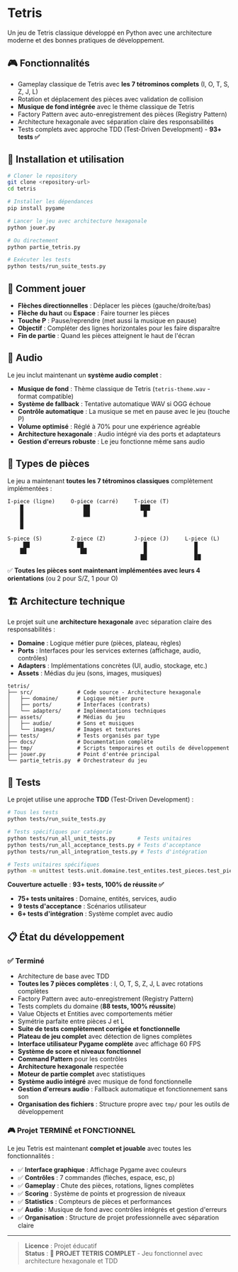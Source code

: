 # Tetris

Un jeu de Tetris classique développé en Python avec une architecture moderne et des bonnes pratiques de développement.

## 🎮 Fonctionnalités

- Gameplay classique de Tetris avec **les 7 tétrominos complets** (I, O, T, S, Z, J, L)
- Rotation et déplacement des pièces avec validation de collision
- **Musique de fond intégrée** avec le thème classique de Tetris
- Factory Pattern avec auto-enregistrement des pièces (Registry Pattern)
- Architecture hexagonale avec séparation claire des responsabilités
- Tests complets avec approche TDD (Test-Driven Development) - **93+ tests ✅**

## 🚀 Installation et utilisation

```bash
# Cloner le repository
git clone <repository-url>
cd tetris

# Installer les dépendances
pip install pygame

# Lancer le jeu avec architecture hexagonale
python jouer.py

# Ou directement
python partie_tetris.py

# Exécuter les tests
python tests/run_suite_tests.py
```

## 🎯 Comment jouer

- **Flèches directionnelles** : Déplacer les pièces (gauche/droite/bas)
- **Flèche du haut** ou **Espace** : Faire tourner les pièces
- **Touche P** : Pause/reprendre (met aussi la musique en pause)
- **Objectif** : Compléter des lignes horizontales pour les faire disparaître
- **Fin de partie** : Quand les pièces atteignent le haut de l'écran

## 🎵 Audio

Le jeu inclut maintenant un **système audio complet** :
- **Musique de fond** : Thème classique de Tetris (`tetris-theme.wav` - format compatible)
- **Système de fallback** : Tentative automatique WAV si OGG échoue
- **Contrôle automatique** : La musique se met en pause avec le jeu (touche P)
- **Volume optimisé** : Réglé à 70% pour une expérience agréable
- **Architecture hexagonale** : Audio intégré via des ports et adaptateurs
- **Gestion d'erreurs robuste** : Le jeu fonctionne même sans audio

## 🎲 Types de pièces

Le jeu a maintenant **toutes les 7 tétrominos classiques** complètement implémentées :

```
I-piece (ligne)     O-piece (carré)     T-piece (T)
    █                   ██                ███
    █                   ██                 █
    █
    █

S-piece (S)         Z-piece (Z)         J-piece (J)     L-piece (L)
     ██               ██                   █               █
    ██                 ██                  █               █
                                          ██               ██
```

✅ **Toutes les pièces sont maintenant implémentées avec leurs 4 orientations** (ou 2 pour S/Z, 1 pour O)

## 🏗️ Architecture technique

Le projet suit une **architecture hexagonale** avec séparation claire des responsabilités :

- **Domaine** : Logique métier pure (pièces, plateau, règles)
- **Ports** : Interfaces pour les services externes (affichage, audio, contrôles)
- **Adapters** : Implémentations concrètes (UI, audio, stockage, etc.)
- **Assets** : Médias du jeu (sons, images, musiques)

```
tetris/
├── src/              # Code source - Architecture hexagonale
│   ├── domaine/      # Logique métier pure
│   ├── ports/        # Interfaces (contrats)
│   └── adapters/     # Implémentations techniques
├── assets/           # Médias du jeu
│   ├── audio/        # Sons et musiques
│   └── images/       # Images et textures
├── tests/            # Tests organisés par type
├── docs/             # Documentation complète
├── tmp/              # Scripts temporaires et outils de développement
├── jouer.py          # Point d'entrée principal
└── partie_tetris.py  # Orchestrateur du jeu
```

## 🧪 Tests

Le projet utilise une approche **TDD** (Test-Driven Development) :

```bash
# Tous les tests
python tests/run_suite_tests.py

# Tests spécifiques par catégorie  
python tests/run_all_unit_tests.py       # Tests unitaires
python tests/run_all_acceptance_tests.py # Tests d'acceptance
python tests/run_all_integration_tests.py # Tests d'intégration

# Tests unitaires spécifiques
python -m unittest tests.unit.domaine.test_entites.test_pieces.test_piece_t -v
```

**Couverture actuelle** : **93+ tests, 100% de réussite ✅**
- **75+ tests unitaires** : Domaine, entités, services, audio
- **9 tests d'acceptance** : Scénarios utilisateur
- **6+ tests d'intégration** : Système complet avec audio

## 📋 État du développement

### ✅ Terminé
- Architecture de base avec TDD
- **Toutes les 7 pièces complètes** : I, O, T, S, Z, J, L avec rotations complètes
- Factory Pattern avec auto-enregistrement (Registry Pattern)
- Tests complets du domaine (**88 tests, 100% réussite**)
- Value Objects et Entities avec comportements métier
- Symétrie parfaite entre pièces J et L
- **Suite de tests complètement corrigée et fonctionnelle**
- **Plateau de jeu complet** avec détection de lignes complètes
- **Interface utilisateur Pygame complète** avec affichage 60 FPS
- **Système de score et niveaux fonctionnel**
- **Command Pattern** pour les contrôles
- **Architecture hexagonale** respectée
- **Moteur de partie complet** avec statistiques
- **Système audio intégré** avec musique de fond fonctionnelle
- **Gestion d'erreurs audio** : Fallback automatique et fonctionnement sans son
- **Organisation des fichiers** : Structure propre avec `tmp/` pour les outils de développement

### 🎮 **Projet TERMINÉ et FONCTIONNEL**
Le jeu Tetris est maintenant **complet et jouable** avec toutes les fonctionnalités :
- ✅ **Interface graphique** : Affichage Pygame avec couleurs
- ✅ **Contrôles** : 7 commandes (flèches, espace, esc, p)
- ✅ **Gameplay** : Chute des pièces, rotations, lignes complètes
- ✅ **Scoring** : Système de points et progression de niveaux
- ✅ **Statistics** : Compteurs de pièces et performances
- ✅ **Audio** : Musique de fond avec contrôles intégrés et gestion d'erreurs
- ✅ **Organisation** : Structure de projet professionnelle avec séparation claire

---

> **Licence** : Projet éducatif  
> **Status** : 🎉 **PROJET TETRIS COMPLET** - Jeu fonctionnel avec architecture hexagonale et TDD
